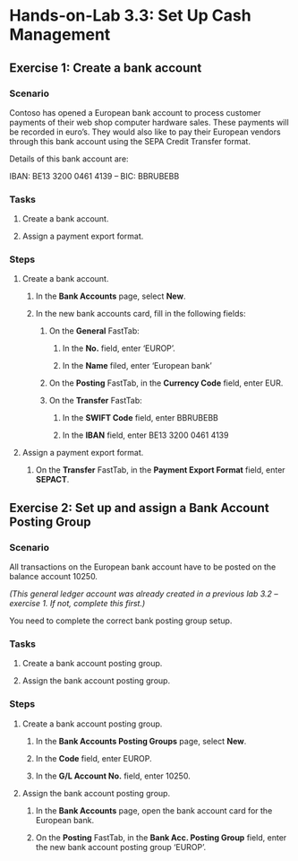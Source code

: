 # Hands-on-Lab 3.3: Set Up Cash Management

## Exercise 1: Create a bank account

### Scenario

Contoso has opened a European bank account to process customer payments of their
web shop computer hardware sales. These payments will be recorded in euro’s.
They would also like to pay their European vendors through this bank account
using the SEPA Credit Transfer format.

Details of this bank account are:

IBAN: BE13 3200 0461 4139 – BIC: BBRUBEBB

### **Tasks**

1.  Create a bank account.

2.  Assign a payment export format.

### Steps

1.  Create a bank account.

    1.  In the **Bank Accounts** page, select **New**.

    2.  In the new bank accounts card, fill in the following fields:

        1.  On the **General** FastTab:

            1.  In the **No.** field, enter ‘EUROP’.

            2.  In the **Name** filed, enter ‘European bank’

        2.  On the **Posting** FastTab, in the **Currency Code** field, enter
            EUR.

        3.  On the **Transfer** FastTab:

            1.  In the **SWIFT Code** field, enter BBRUBEBB

            2.  In the **IBAN** field, enter BE13 3200 0461 4139

2.  Assign a payment export format.

    1.  On the **Transfer** FastTab, in the **Payment Export Format** field,
        enter **SEPACT**.

## Exercise 2: Set up and assign a Bank Account Posting Group

### Scenario

All transactions on the European bank account have to be posted on the balance
account 10250.

*(This general ledger account was already created in a previous lab 3.2 –
exercise 1. If not, complete this first.)*

You need to complete the correct bank posting group setup.

### Tasks

1.  Create a bank account posting group.

2.  Assign the bank account posting group.

### Steps

1.  Create a bank account posting group.

    1.  In the **Bank Accounts Posting Groups** page, select **New**.

    2.  In the **Code** field, enter EUROP.

    3.  In the **G/L Account No.** field, enter 10250.

2.  Assign the bank account posting group.

    1.  In the **Bank Accounts** page, open the bank account card for the
        European bank.

    2.  On the **Posting** FastTab, in the **Bank Acc. Posting Group** field,
        enter the new bank account posting group ‘EUROP’.
